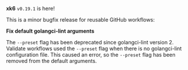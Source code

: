 **xk6** `v0.19.1` is here!

This is a minor bugfix release for reusable GitHub workflows:

**Fix default golangci-lint arguments**

The `--preset` flag has been deprecated since golangci-lint version 2.
Validate workflows used the `--preset` flag when there is no golangci-lint configuration file.
This caused an error, so the `--preset` flag has been removed from the default arguments.

